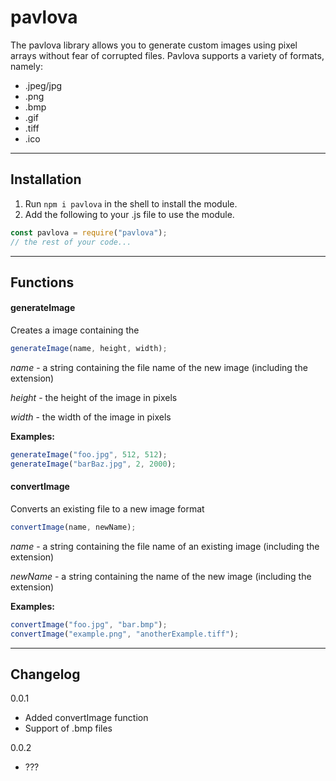 # pavlova
The pavlova library allows you to generate custom images using pixel arrays without fear of corrupted files.
Pavlova supports a variety of formats, namely:

+ .jpeg/jpg
+ .png
+ .bmp
+ .gif
+ .tiff
+ .ico
---
## Installation
1. Run `npm i pavlova` in the shell to install the module.
2. Add the following to your .js file to use the module.
```js
const pavlova = require("pavlova");
// the rest of your code...
```
---
## Functions
#### generateImage

Creates a image containing the
```js
generateImage(name, height, width);
```
*name* - a string containing the file name of the new image (including the extension)

*height* - the height of the image in pixels

*width* - the width of the image in pixels

**Examples:**
```js
generateImage("foo.jpg", 512, 512);
generateImage("barBaz.jpg", 2, 2000);
```
#### convertImage
Converts an existing file to a new image format
```js
convertImage(name, newName);
```
*name* - a string containing the file name of an existing image (including the extension)

*newName* - a string containing the name of the new image (including the extension)

**Examples:**
```js
convertImage("foo.jpg", "bar.bmp");
convertImage("example.png", "anotherExample.tiff");
```
---
## Changelog

0.0.1
+ Added convertImage function
+ Support of .bmp files

0.0.2
+ ???

